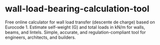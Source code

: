 # wall-load-bearing-calculation-tool
Free online calculator for wall load transfer (descente de charge) based on Eurocode 1. Estimate self-weight (G) and total loads in kN/m for walls, beams, and lintels. Simple, accurate, and regulation-compliant tool for engineers, architects, and builders.
